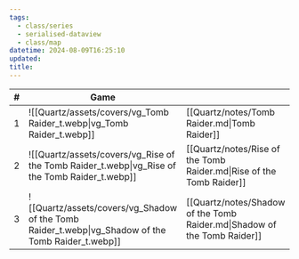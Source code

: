 ```yaml
---
tags:
  - class/series
  - serialised-dataview
  - class/map
datetime: 2024-08-09T16:25:10
updated: 
title: 
---
```

<!-- QueryToSerialize: table without id sequence as "#", embed(link(thumbnail)) as Game, file.link as ""  from #class/video-game where series = [[]] sort sequence -->
<!-- SerializedQuery: table without id sequence as "#", embed(link(thumbnail)) as Game, file.link as ""  from #class/video-game where series = [[]] sort sequence -->

| # | Game                                                                                               |                                                                          |
| - | -------------------------------------------------------------------------------------------------- | ------------------------------------------------------------------------ |
| 1 | ![[Quartz/assets/covers/vg_Tomb Raider_t.webp\|vg_Tomb Raider_t.webp]]                             | [[Quartz/notes/Tomb Raider.md\|Tomb Raider]]                             |
| 2 | ![[Quartz/assets/covers/vg_Rise of the Tomb Raider_t.webp\|vg_Rise of the Tomb Raider_t.webp]]     | [[Quartz/notes/Rise of the Tomb Raider.md\|Rise of the Tomb Raider]]     |
| 3 | ![[Quartz/assets/covers/vg_Shadow of the Tomb Raider_t.webp\|vg_Shadow of the Tomb Raider_t.webp]] | [[Quartz/notes/Shadow of the Tomb Raider.md\|Shadow of the Tomb Raider]] |
<!-- SerializedQuery END -->
